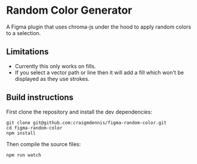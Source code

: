 # Random Color Generator
A Figma plugin that uses chroma-js under the hood to apply random colors to a selection.

## Limitations
- Currently this only works on fills.
- If you select a vector path or line then it will add a fill which won't be displayed as they use strokes.

## Build instructions
First clone the repository and install the dev dependencies:

```
git clone git@github.com:craigmdennis/figma-random-color.git
cd figma-random-color
npm install
```

Then compile the source files:

```
npm run watch
```
